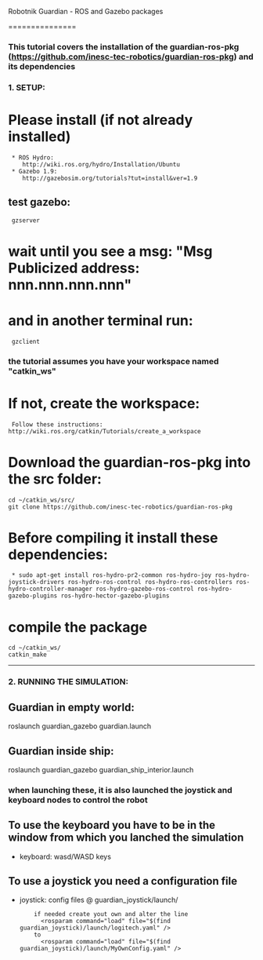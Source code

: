 Robotnik Guardian - ROS and Gazebo packages

===============

### This tutorial covers the installation of the guardian-ros-pkg (https://github.com/inesc-tec-robotics/guardian-ros-pkg) and its dependencies

### 1. SETUP: 

# Please install (if not already installed) 
     * ROS Hydro: 
     	http://wiki.ros.org/hydro/Installation/Ubuntu
     * Gazebo 1.9: 
     	http://gazebosim.org/tutorials?tut=install&ver=1.9
## test gazebo:
     gzserver
# wait until you see a msg: "Msg Publicized address: nnn.nnn.nnn.nnn"
# and in another terminal run:
     gzclient


### the tutorial assumes you have your workspace named "catkin_ws"
# If not, create the workspace:
     Follow these instructions:  http://wiki.ros.org/catkin/Tutorials/create_a_workspace

# Download the guardian-ros-pkg into the src folder:
    cd ~/catkin_ws/src/
    git clone https://github.com/inesc-tec-robotics/guardian-ros-pkg


# Before compiling it install these dependencies:
     * sudo apt-get install ros-hydro-pr2-common ros-hydro-joy ros-hydro-joystick-drivers ros-hydro-ros-control ros-hydro-ros-controllers ros-hydro-controller-manager ros-hydro-gazebo-ros-control ros-hydro-gazebo-plugins ros-hydro-hector-gazebo-plugins

# compile the package
    cd ~/catkin_ws/     
    catkin_make


-------------------------------------------------------------------------------------------------------------------

### 2. RUNNING THE SIMULATION:


## Guardian in empty world:
roslaunch guardian_gazebo guardian.launch

## Guardian inside ship:
roslaunch guardian_gazebo guardian_ship_interior.launch

### when launching these, it is also launched the joystick and keyboard nodes to control the robot
## To use the keyboard you have to be in the window from which you lanched the simulation

* keyboard: wasd/WASD keys

## To use a joystick you need a configuration file
* joystick: config files @ guardian_joystick/launch/

          if needed create yout own and alter the line 
            <rosparam command="load" file="$(find guardian_joystick)/launch/logitech.yaml" />
          to
            <rosparam command="load" file="$(find guardian_joystick)/launch/MyOwnConfig.yaml" />